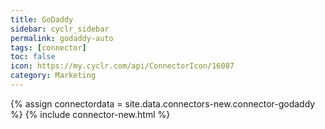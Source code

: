 ```yaml
---
title: GoDaddy
sidebar: cyclr_sidebar
permalink: godaddy-auto
tags: [connector]
toc: false
icon: https://my.cyclr.com/api/ConnectorIcon/16087
category: Marketing
---
```

{% assign connectordata = site.data.connectors-new.connector-godaddy %}
{% include connector-new.html %}	